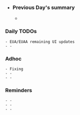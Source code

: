 - ### Previous Day's summary
	-
### Daily TODOs
	- EUA/EUAA remaining UI updates
	- -
### Adhoc
	- Fixing
	- -
	- -
### Reminders
	- -
	- -
	- -